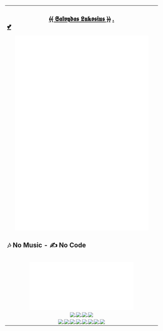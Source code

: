 <table align="justify" width="100%" margin-left="auto" margin-right="auto">
  <tr><td align="center" width="100%">
        <!-- Announments -->
        <!-- <h1></h1> -->
        <!-- <h2></h2> -->
    <h2 align="center">
      <a title="Salvydas Lukosius" target="_self" href="https://osint.digitalclouds.pro/">⦑⦑ 𝕾𝖆𝖑𝖛𝖞𝖉𝖆𝖘
            𝕷𝖚𝖐𝖔𝖘𝖎𝖚𝖘 ⦒⦒</a>
      <a href="https://git.io/JJwwg">.</a>
      <div align="left"><a taget="_self" href="https://googlecloudcheatsheet.withgoogle.com/"> 💕 </a></div>
    </h2>
      <!-- profile-stats -->
        <a title="Salvydas Lukosius" target="_self" href="https://github.com/ss-o/">
          <img align="center" src="https://raw.githubusercontent.com/ss-o/ss-o/main/metrics/plugin.wakatime.svg"
            alt="wakatime" width="90%" height="auto" />
          <img align="center" src="https://raw.githubusercontent.com/ss-o/ss-o/main/metrics/plugin/followup/indepth.svg"
            alt="indepth" width="90%" height="auto" />
          <img align="center" src="https://raw.githubusercontent.com/ss-o/ss-o/main/metrics/plugin/languages/details.svg"
            alt="languages" width="90%" height="auto" />
       </a>
       <a title="Salvydas Lukosius" target="_self" href="https://gist.github.com/ss-o/">
          <img align="center" src="https://raw.githubusercontent.com/ss-o/ss-o/main/metrics/plugin/gists.svg"
            alt="gist" width="90%" height="auto" />
        </a>
      </td></tr>
  <!-- no-music = no-code -->
    <tr><td align="center" width="100%">
     <h2 align="left"><b>🎶 No Music - ✍️ No Code</b></h2><br />
      <a title="Recently Played Artists" target="_self" href="https://open.spotify.com/user/7jy44ywkrxicioj0uolpufb73/recently-played-artists/">
       <img align="center" src="https://github.com/ss-o/ss-o/raw/main/metrics/plugin/music/spotify/recent.svg" width="70%" height="auto" />
     </a>
    </td></tr>
  <tr><td align="center" width="100%">
  <!-- repository-cards -->
       <a title="Z-Shell ZI" target="_self" href="https://github.com/z-shell/zi">
          <img align="center"
            src="https://github-readme-stats.vercel.app/api/pin/?username=z-shell&repo=zi&card_width=150&theme=github_dark&border_radius" />
        </a>
        <a title="ZI WIKI" target="_self" href="https://github.com/z-shell/zw">
          <img align="center"
            src="https://github-readme-stats.vercel.app/api/pin/?username=z-shell&repo=zw&card_width=150&theme=github_dark" />
        </a>
        <a title="f-sy-h" target="_self" href="https://github.com/z-shell/f-sy-h">
          <img align="center"
            src="https://github-readme-stats.vercel.app/api/pin/?username=z-shell&repo=f-sy-h&card_width=150&theme=github_dark" />
        </a>
        <a title="h-s-mw" target="_self" href="https://github.com/z-shell/h-s-mw">
          <img align="center"
            src="https://github-readme-stats.vercel.app/api/pin/?username=z-shell&repo=h-s-mw&card_width=150&theme=github_dark" />
        </a>
    </td></tr>
    <!-- contact-badges -->
    <tr>
      <td align="center" width="100%">
        <a title="Google DEV" target="_self" href="https://g.dev/sall/">
          <img align="center"
            src="https://img.shields.io/badge/-GDEV-222222?style=flat-square&logo=g.dev&logoColor=white&link=https://g.dev/sall/" />
        </a>
        <a title="DEV" target="_self" href="https://dev.to/sso/">
          <img align="center"
            src="https://img.shields.io/badge/-DEV-222222?style=flat-square&logo=dev.to&logoColor=white&link=https://dev.to/sso/" />
        </a>
        <a title="Twitter" target="_self" href="https://twitter.com/salldc/">
          <img align="center"
            src="https://img.shields.io/badge/-Twitter-222222?style=flat-square&logo=twitter&logoColor=white&link=https://twitter.com/salldc/" />
        </a>
        <a title="GitLab" target="_self" href="https://gitlab.com/ss-o/">
          <img align="center"
            src="https://img.shields.io/badge/-GitLab-222222?style=flat-square&logo=GitLab&logoColor=white&link=https://gitlab.com/ss-o/" />
        </a>
        <a title="Slack" target="_self" href="https://digital-teams.slack.com/">
          <img align="center"
            src="https://img.shields.io/badge/-Slack-222222?style=flat-square&logo=Slack&logoColor=white&link=https://digital-teams.slack.com/" />
        </a>
        <a title="Reddit" target="_self" href="https://www.reddit.com/u/ss-o/">
          <img align="center"
            src="https://img.shields.io/badge/-Reddit-222222?style=flat-square&logo=Reddit&logoColor=white&link=https://https://www.reddit.com/u/ss-o/" />
        </a>
        <a title="LinkedIn" target="_self" href="https://www.linkedin.com/in/ss-o/">
          <img align="center"
            src="https://img.shields.io/badge/-LinkedIn-222222?style=flat-square&logo=Linkedin&logoColor=white" />
        </a>
        <a title="stackoverflow" target="_self" href="https://stackoverflow.com/users/13893752/salvydas-lukosius">
          <img align="center"
            src="https://img.shields.io/badge/-Stack%20Overflow-222222?style=flat-square&logo=stack-overflow&logoColor=white" />
        </a>
      </td>
    </tr>
  </table>

